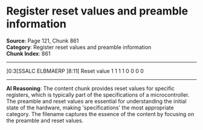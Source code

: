 # Register reset values and preamble information

**Source**: Page 121, Chunk 861  
**Category**: Register reset values and preamble information  
**Chunk Index**: 861

---

]0:3[SSALC ELBMAERP
]8:11[
Reset value 1 1 1 1 0 0 0 0

---

**AI Reasoning**: The content chunk provides reset values for specific registers, which is typically part of the specifications of a microcontroller. The preamble and reset values are essential for understanding the initial state of the hardware, making 'specifications' the most appropriate category. The filename captures the essence of the content by focusing on the preamble and reset values.
